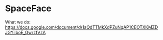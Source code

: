 # SpaceFace
What we do: https://docs.google.com/document/d/1aQdTTMkXdPZuNqAP1CEOTXKMZDJGYilboE_GwrzfVzA

